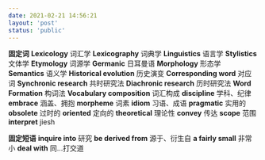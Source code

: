 ```yaml
---
date: 2021-02-21 14:56:21
layout: 'post'
status: 'public'
---
```


**固定词**
**Lexicology**        词汇学
**Lexicography**        词典学
**Linguistics**        语言学
**Stylistics**        文体学
**Etymology**        词源学
**Germanic**        日耳曼语
**Morphology**        形态学
**Semantics**        语义学
**Historical evolution**        历史演变
**Corresponding word**        对应词
**Synchronic research**        共时研究法
**Diachronic research**        历时研究法
**Word Formation**        构词法
**Vocabulary composition**        词汇构成
**discipline**        学科、纪律
**embrace**        涵盖、拥抱
**morpheme**        词素
**idiom**        习语、成语
**pragmatic**        实用的
**obsolete**        过时的
**oriented**    定向的
**theoretical**        理论性
**convey**        传达
**scope**        范围
**interpret**        jiesh

**固定短语**
**inquire into**        研究
**be derived from**        源于、衍生自
**a fairly small**    非常小
**deal with**    同...打交道
